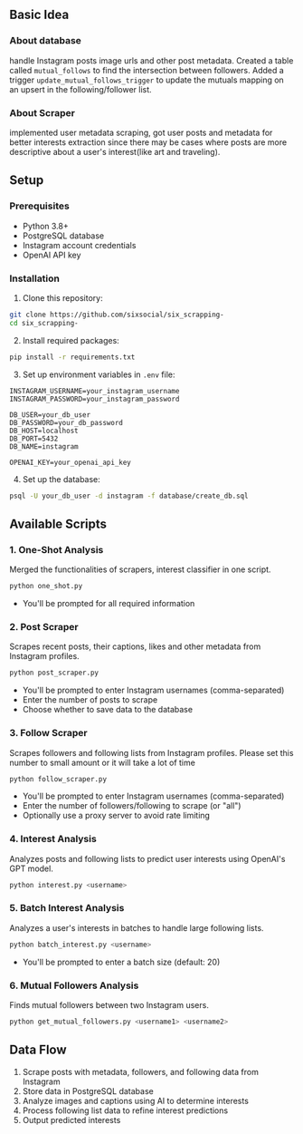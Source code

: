 
## Basic Idea
 ### About database
 handle Instagram posts image urls and other post metadata. Created a table called `mutual_follows` to find the intersection between followers. Added a trigger `update_mutual_follows_trigger` to update the mutuals mapping on an upsert in the following/follower list. 

 ### About Scraper
implemented user metadata scraping, got user posts and metadata for better interests extraction since there may be cases where posts are more descriptive about a user's interest(like art and traveling).



## Setup

### Prerequisites

- Python 3.8+
- PostgreSQL database
- Instagram account credentials
- OpenAI API key

### Installation

1. Clone this repository:

```bash
git clone https://github.com/sixsocial/six_scrapping-
cd six_scrapping-


```

2. Install required packages:

```bash
pip install -r requirements.txt
```

3. Set up environment variables in `.env` file:

```
INSTAGRAM_USERNAME=your_instagram_username
INSTAGRAM_PASSWORD=your_instagram_password

DB_USER=your_db_user
DB_PASSWORD=your_db_password
DB_HOST=localhost
DB_PORT=5432
DB_NAME=instagram

OPENAI_KEY=your_openai_api_key
```

4. Set up the database:

```bash
psql -U your_db_user -d instagram -f database/create_db.sql
```

## Available Scripts

### 1. One-Shot Analysis

Merged the functionalities of scrapers, interest classifier in one script.

```bash
python one_shot.py
```

- You'll be prompted for all required information

### 2. Post Scraper

Scrapes recent posts, their captions, likes and other metadata from Instagram profiles.

```bash
python post_scraper.py
```

- You'll be prompted to enter Instagram usernames (comma-separated)
- Enter the number of posts to scrape
- Choose whether to save data to the database

### 3. Follow Scraper

Scrapes followers and following lists from Instagram profiles. Please set this number to small amount or it will take a lot of time

```bash
python follow_scraper.py
```

- You'll be prompted to enter Instagram usernames (comma-separated)
- Enter the number of followers/following to scrape (or "all")
- Optionally use a proxy server to avoid rate limiting

### 4. Interest Analysis

Analyzes posts and following lists to predict user interests using OpenAI's GPT model.

```bash
python interest.py <username>
```


### 5. Batch Interest Analysis

Analyzes a user's interests in batches to handle large following lists.

```bash
python batch_interest.py <username>
```


- You'll be prompted to enter a batch size (default: 20)

### 6. Mutual Followers Analysis

Finds mutual followers between two Instagram users.

```bash
python get_mutual_followers.py <username1> <username2>
```

## Data Flow

1. Scrape posts with metadata, followers, and following data from Instagram
2. Store data in PostgreSQL database
3. Analyze images and captions using AI to determine interests
4. Process following list data to refine interest predictions
5. Output predicted interests



